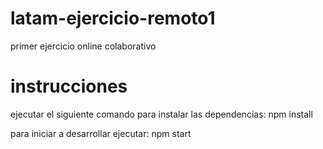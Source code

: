 # latam-ejercicio-remoto1
primer ejercicio online colaborativo


# instrucciones
ejecutar el siguiente comando para instalar las dependencias: npm install 

para iniciar a desarrollar ejecutar: npm start
